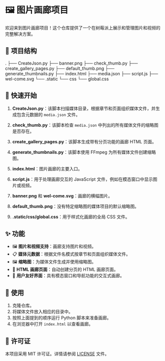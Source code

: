 # 🖼️ 图片画廊项目

欢迎来到图片画廊项目！这个仓库提供了一个在树莓派上展示和管理图片和视频的完整解决方案。

## 📂 项目结构

.
├── CreateJson.py
├── banner.png
├── check_thumb.py
├── create_gallery_pages.py
├── default_thumb.png
├── generate_thumbnails.py
├── index.html
├── media.json
├── script.js
├── wel-come.svg
└── .static
└── css
└── global.css


## 🚀 快速开始

1. **CreateJson.py**：该脚本扫描媒体目录，根据章节和页面组织媒体文件，并生成包含元数据的 `media.json` 文件。

2. **check_thumb.py**：该脚本检查 `media.json` 中列出的所有媒体文件的缩略图是否存在。

3. **create_gallery_pages.py**：该脚本生成带有分页功能的画廊 HTML 页面。

4. **generate_thumbnails.py**：该脚本使用 FFmpeg 为所有媒体文件创建缩略图。

5. **index.html**：图片画廊的主要入口。

6. **script.js**：用于处理画廊交互的 JavaScript 文件，例如在模态窗口中显示图片或视频。

7. **banner.png** 和 **wel-come.svg**：画廊的横幅图片。

8. **default_thumb.png**：没有特定缩略图的媒体项目的默认缩略图。

9. **.static/css/global.css**：用于样式化画廊的全局 CSS 文件。

## ✨ 功能

- 🖼️ **图片和视频支持**：画廊支持图片和视频。
- 📋 **媒体元数据**：根据文件名模式按章节和页面组织媒体文件。
- 🖼️ **缩略图**：为媒体文件生成并使用缩略图。
- 📃 **HTML 画廊页面**：自动创建分页的 HTML 画廊页面。
- 🎯 **用户友好界面**：具有模态窗口和导航功能的交互式画廊。

## 📌 使用

1. 克隆仓库。
2. 将媒体文件放入相应的目录中。
3. 按照上面提到的顺序运行 Python 脚本来准备画廊。
4. 在浏览器中打开 `index.html` 以查看画廊。

## 📜 许可证

本项目采用 MIT 许可证。详情请参阅 [LICENSE](LICENSE) 文件。
